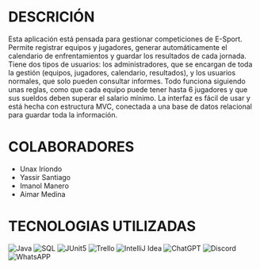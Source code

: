 # DESCRICIÓN
Esta aplicación está pensada para gestionar competiciones de E-Sport. Permite registrar equipos y jugadores, generar automáticamente el calendario de enfrentamientos y guardar los resultados de cada jornada. Tiene dos tipos de usuarios: los administradores, que se encargan de toda la gestión (equipos, jugadores, calendario, resultados), y los usuarios normales, que solo pueden consultar informes. Todo funciona siguiendo unas reglas, como que cada equipo puede tener hasta 6 jugadores y que sus sueldos deben superar el salario mínimo. La interfaz es fácil de usar y está hecha con estructura MVC, conectada a una base de datos relacional para guardar toda la información.

# COLABORADORES
  - Unax Iriondo
  - Yassir Santiago
  - Imanol Manero
  - Aimar Medina

# TECNOLOGIAS UTILIZADAS
![Java](https://img.shields.io/badge/Java-red?logo=coffeescript&logoColor=white) ![SQL](https://img.shields.io/badge/Oracle_SQL-white?logo=liquibase&logoColor=black) ![JUnit5](https://img.shields.io/badge/JUnit5-darkgreen?logo=jekyll&logoColor=white)  ![Trello](https://img.shields.io/badge/Trello-darkblue?logo=trello&logoColor=white)
 ![IntelliJ Idea](https://img.shields.io/badge/IntelliJ_DEA-darkviolet?logo=intellijidea&logoColor=white) ![ChatGPT](https://img.shields.io/badge/ChatGPT-white?logo=openai&logoColor=black) ![Discord](https://img.shields.io/badge/Discord-blue?logo=discord&logoColor=white) ![WhatsAPP](https://img.shields.io/badge/WhatsAPP-darkgreen?logo=whatsapp&logoColor=white)







